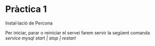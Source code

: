 # Pràctica 1

Instal·lació de Percona

Per iniciar, parar o reiniciar el servei farem servir la següent comanda
*service mysql start | stop | restart*
